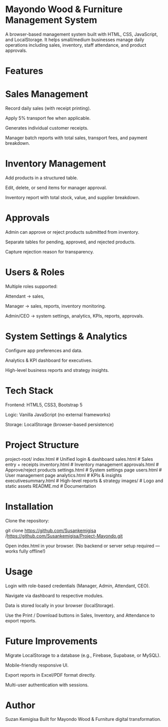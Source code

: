 # Mayondo Wood & Furniture Management System

A browser-based management system built with HTML, CSS, JavaScript, and LocalStorage.
It helps small/medium businesses manage daily operations including sales, inventory, staff attendance, and product approvals.

# Features
# Sales Management

Record daily sales (with receipt printing).

Apply 5% transport fee when applicable.

Generates individual customer receipts.

Manager batch reports with total sales, transport fees, and payment breakdown.

# Inventory Management

Add products in a structured table.

Edit, delete, or send items for manager approval.

Inventory report with total stock, value, and supplier breakdown.

# Approvals

Admin can approve or reject products submitted from inventory.

Separate tables for pending, approved, and rejected products.

Capture rejection reason for transparency.


# Users & Roles

Multiple roles supported:

Attendant → sales,

Manager → sales, reports, inventory monitoring.

Admin/CEO → system settings, analytics, KPIs, reports, approvals.

# System Settings & Analytics

Configure app preferences and data.

Analytics & KPI dashboard for executives.

High-level business reports and strategy insights.

# Tech Stack

Frontend: HTML5, CSS3, Bootstrap 5

Logic: Vanilla JavaScript (no external frameworks)

Storage: LocalStorage (browser-based persistence)

# Project Structure
project-root/
 index.html          # Unified login & dashboard
 sales.html          # Sales entry + receipts
 inventory.html      # Inventory management
 approvals.html      # Approve/reject products
 settings.html       # System settings page
 users.html          # User management page
 analytics.html      # KPIs & insights
 executivesummary.html # High-level reports & strategy
 images/             # Logo and static assets
 README.md           # Documentation

 # Installation

Clone the repository:

git clone https://github.com/Susankemigisa /https://github.com/Susankemigisa/Project-Mayondo.git


Open index.html in your browser.
(No backend or server setup required — works fully offline!)

# Usage

Login with role-based credentials (Manager, Admin, Attendant, CEO).

Navigate via dashboard to respective modules.

Data is stored locally in your browser (localStorage).

Use the Print / Download buttons in Sales, Inventory, and Attendance to export reports.

 # Future Improvements

 Migrate LocalStorage to a database (e.g., Firebase, Supabase, or MySQL).

 Mobile-friendly responsive UI.

 Export reports in Excel/PDF format directly.

 Multi-user authentication with sessions.

 # Author
Suzan Kemigisa
Built for Mayondo Wood & Furniture digital transformation.
